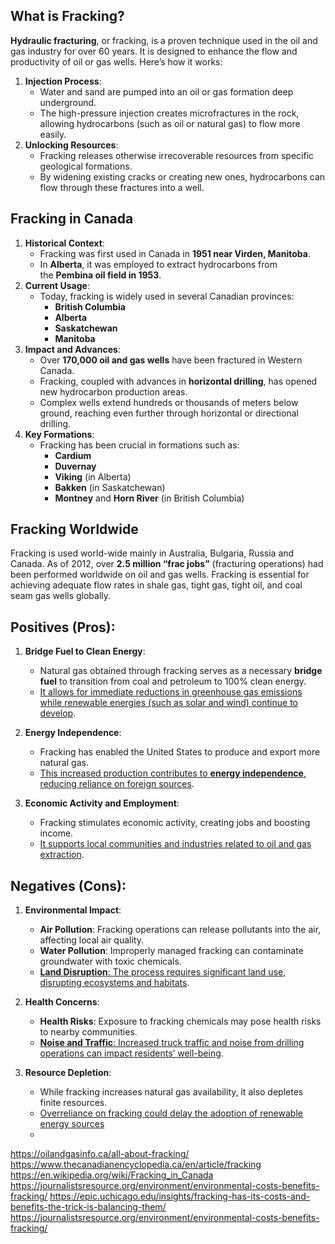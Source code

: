 ## What is Fracking?

**Hydraulic fracturing**, or fracking, is a proven technique used in the oil and gas industry for over 60 years. It is designed to enhance the flow and productivity of oil or gas wells. Here’s how it works:

1. **Injection Process**:
    - Water and sand are pumped into an oil or gas formation deep underground.
    - The high-pressure injection creates microfractures in the rock, allowing hydrocarbons (such as oil or natural gas) to flow more easily.
2. **Unlocking Resources**:
    - Fracking releases otherwise irrecoverable resources from specific geological formations.
    - By widening existing cracks or creating new ones, hydrocarbons can flow through these fractures into a well.

## Fracking in Canada
1. **Historical Context**:
    - Fracking was first used in Canada in **1951 near Virden, Manitoba**.
    - In **Alberta**, it was employed to extract hydrocarbons from the **Pembina oil field in 1953**.
2. **Current Usage**:
    - Today, fracking is widely used in several Canadian provinces:
        - **British Columbia**
        - **Alberta**
        - **Saskatchewan**
        - **Manitoba**
3. **Impact and Advances**:
    - Over **170,000 oil and gas wells** have been fractured in Western Canada.
    - Fracking, coupled with advances in **horizontal drilling**, has opened new hydrocarbon production areas.
    - Complex wells extend hundreds or thousands of meters below ground, reaching even further through horizontal or directional drilling.
4. **Key Formations**:
    - Fracking has been crucial in formations such as:
        - **Cardium**
        - **Duvernay**
        - **Viking** (in Alberta)
        - **Bakken** (in Saskatchewan)
        - **Montney** and **Horn River** (in British Columbia)

## Fracking Worldwide
Fracking is used world-wide mainly in Australia, Bulgaria, Russia and Canada. As of 2012, over **2.5 million “frac jobs”** (fracturing operations) had been performed worldwide on oil and gas wells. Fracking is essential for achieving adequate flow rates in shale gas, tight gas, tight oil, and coal seam gas wells globally.

## Positives (Pros):

1. **Bridge Fuel to Clean Energy**:
    
    - Natural gas obtained through fracking serves as a necessary **bridge fuel** to transition from coal and petroleum to 100% clean energy.
    - [It allows for immediate reductions in greenhouse gas emissions while renewable energies (such as solar and wind) continue to develop](https://www.procon.org/headlines/fracking-top-3-pros-and-cons/).
2. **Energy Independence**:
    
    - Fracking has enabled the United States to produce and export more natural gas.
    - [This increased production contributes to **energy independence**, reducing reliance on foreign sources](https://www.procon.org/headlines/fracking-top-3-pros-and-cons/).
3. **Economic Activity and Employment**:
    
    - Fracking stimulates economic activity, creating jobs and boosting income.
    - [It supports local communities and industries related to oil and gas extraction](https://epic.uchicago.edu/insights/fracking-has-its-costs-and-benefits-the-trick-is-balancing-them/).

## Negatives (Cons):

1. **Environmental Impact**:
    
    - **Air Pollution**: Fracking operations can release pollutants into the air, affecting local air quality.
    - **Water Pollution**: Improperly managed fracking can contaminate groundwater with toxic chemicals.
    - [**Land Disruption**: The process requires significant land use, disrupting ecosystems and habitats](https://journalistsresource.org/environment/environmental-costs-benefits-fracking/).
2. **Health Concerns**:
    
    - **Health Risks**: Exposure to fracking chemicals may pose health risks to nearby communities.
    - [**Noise and Traffic**: Increased truck traffic and noise from drilling operations can impact residents’ well-being](https://epic.uchicago.edu/insights/fracking-has-its-costs-and-benefits-the-trick-is-balancing-them/).
3. **Resource Depletion**:
    
    - While fracking increases natural gas availability, it also depletes finite resources.
    - [Overreliance on fracking could delay the adoption of renewable energy sources](https://journalistsresource.org/environment/environmental-costs-benefits-fracking/)
    - 
https://oilandgasinfo.ca/all-about-fracking/
https://www.thecanadianencyclopedia.ca/en/article/fracking
https://en.wikipedia.org/wiki/Fracking_in_Canada
https://journalistsresource.org/environment/environmental-costs-benefits-fracking/
https://epic.uchicago.edu/insights/fracking-has-its-costs-and-benefits-the-trick-is-balancing-them/
https://journalistsresource.org/environment/environmental-costs-benefits-fracking/
